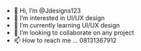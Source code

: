 - 👋 Hi, I’m @Jdesigns123
- 👀 I’m interested in UI/UX design
- 🌱 I’m currently learning UI/UX design
- 💞️ I’m looking to collaborate on any project 
- 📫 How to reach me ...
08131367912
<!---
Jdesigns123/Jdesigns123 is a ✨ special ✨ repository because its `README.md` (this file) appears on your GitHub profile.
You can click the Preview link to take a look at your changes.
--->
